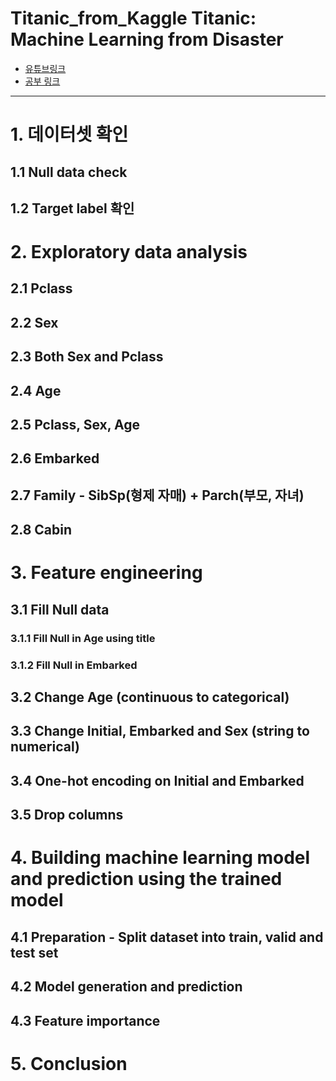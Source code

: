 # Titanic_from_Kaggle Titanic: Machine Learning from Disaster

- [유튜브링크](https://www.youtube.com/channel/UC--LgKcZVgffjsxudoXg5pQ)    
- [공부 링크](https://kaggle-kr.tistory.com/17?category=868316)   

---

# 1. 데이터셋 확인

## 1.1 Null data check
## 1.2 Target label 확인

# 2. Exploratory data analysis

## 2.1 Pclass
## 2.2 Sex
## 2.3 Both Sex and Pclass
## 2.4 Age
## 2.5 Pclass, Sex, Age
## 2.6 Embarked
## 2.7 Family - SibSp(형제 자매) + Parch(부모, 자녀)
## 2.8 Cabin

# 3. Feature engineering

## 3.1 Fill Null data
### 3.1.1 Fill Null in Age using title
### 3.1.2 Fill Null in Embarked

## 3.2 Change Age (continuous to categorical)
## 3.3 Change Initial, Embarked and Sex (string to numerical)
## 3.4 One-hot encoding on Initial and Embarked
## 3.5 Drop columns

# 4. Building machine learning model and prediction using the trained model

## 4.1 Preparation - Split dataset into train, valid and test set
## 4.2 Model generation and prediction
## 4.3 Feature importance

# 5. Conclusion